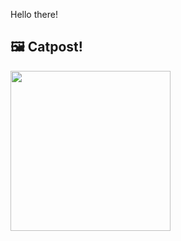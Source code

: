 Hello there!



## 🖼️ Catpost!

<sub>
    <img src="https://cdn2.thecatapi.com/images/MTU4OTkyMA.png" height="256">
</sub>

